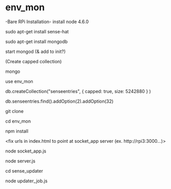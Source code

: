 # env_mon

-Bare RPi Installation-
install node 4.6.0

sudo apt-get install sense-hat

sudo apt-get install mongodb

start mongod (& add to init?)

(Create capped collection)

mongo

use env_mon

db.createCollection("senseentries", { capped: true, size: 5242880 } )

db.senseentries.find().addOption(2).addOption(32)


git clone <this repo>

cd env_mon

npm install

<fix urls in index.html to point at socket_app server (ex. http://rpi3:3000...)>

node socket_app.js

node server.js

cd sense_updater

node updater_job.js


